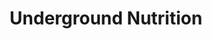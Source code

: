 ---
title: "Underground Nutrition"
url: /hazlet-township/underground-nutrition/
shop: Nahrungsergänzung
---